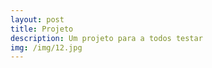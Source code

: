 ```yaml
---
layout: post
title: Projeto
description: Um projeto para a todos testar
img: /img/12.jpg
---
```


<script>
      var gameInstance = UnityLoader.instantiate("gameContainer", "/Build/Test/Build With Effects.json");
</script>
<div id="gameContainer" style="width: 800px; height: 600px; margin: auto"></div>
